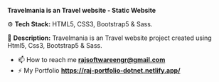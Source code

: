 **Travelmania is an Travel website - Static Website**

⚙️ **Tech Stack:**
HTML5, CSS3, Bootstrap5 & Sass.

📝 **Description:** Travelmania is an Travel website project created using Html5, Css3, Bootstrap5 & Sass.

- 📫 How to reach me **rajsoftwareengr@gmail.com**
- ⚡ My Portfolio **https://raj-portfolio-dotnet.netlify.app/**
